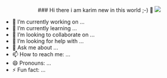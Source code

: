 


<p align="center">  
### Hi there i am karim new in this world ;-) 👋
<img src = "https://th.bing.com/th/id/R.153ddcc9fcb1cc1d139e3654aa5ddebb?rik=xGW5yRfMtLfSng&riu=http%3a%2f%2fkoreus.cdn.li%2fmedia%2f201412%2fchat-endormi-4.jpg&ehk=2uEDpzcUuA8sKzbGXgbT8%2bXu9iHVHwa91B%2ffNy8%2fGfo%3d&risl=&pid=ImgRaw&r=0"/>
  </p>






- 🔭 I’m currently working on ...
- 🌱 I’m currently learning ...
- 👯 I’m looking to collaborate on ...
- 🤔 I’m looking for help with ...
- 💬 Ask me about ...
- 📫 How to reach me: ...
- 😄 Pronouns: ...
- ⚡ Fun fact: ...

